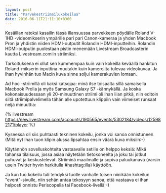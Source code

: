 ```yaml
---
layout: post
title: "Parvekestriimailukokeilua"
date: 2016-06-11T21:11:10+0300
---
```


Kesäillan ratoksi kasailin tässä illansuussa parvekkeen pöydälle Roland V-1HD -videomikserin ympärille pari pari Canon-kameraa ja yhden Macbook Pron ja yhdistin niiden HDMI-outputit Rolandin HDMI-inputteihin. Rolandin HDMI-outputin puolestaan pistin menemään Livestream Broadcasterin kautta Livestream.comiin striimiksi.<!--more-->

Tarkoituksena ei ollut sen kummempaa kuin vain kokeilla keväällä hankitun Roland-mikserin inputtina muutakin kuin kameroilta tulevaa videokuvaa. Ja ihan hyvinhän tuo Macin kuva sinne soljui kamerakuvien lomaan.

Ad hoc -striimillä oli kaksi katsojaa: minä itse toisaalta sillä samaisella Macbook Prolla ja myös Samsung Galaxy S7 -kännykällä. Ja koska kokonaisuudessaan yli 20-minuuttinen striimi oli ihan liian pitkä, niin editoin siitä striimipalvelimella tähän alle upotettuun klippiin vain viimeiset runsaat neljä minuuttia:

{% livestream https://new.livestream.com/accounts/190565/events/5302184/videos/125982171/player %}

Kyseessä oli siis puhtaasti tekninen kokeilu, jonka voi sanoa onnistuneen. (Mitä nyt ihan tuon klipin alussa lipsahtaa ensin väärä kuva miksiin:-)

Käytännön sovelluskohteita vastaavalle setille on helppo keksiä: Mikä tahansa tilaisuus, jossa asiaa näytetään tietokoneelta ja joku tai jotkut puhuvat ja keskustelevat. Striiminä maailmalle ja sopiva paluukanava (varsin usein Twitter hyvin harkitulla #hashtag:illa) käyttöön.

Ja kun tuo kokeilu tuli tehdyksi tuolle vanhalle toisen niinikään kokeilun "event"-sivulle, niin sehän antaa tekosyyn sanoa, että vastaava ei ihan helposti onnistu Periscopella tai Facebook-livellä:-) 